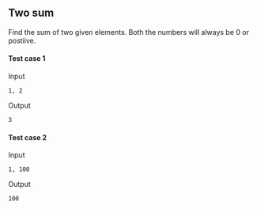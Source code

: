 ## Two sum
Find the sum of two given elements. Both the numbers will always be 0 or postiive.
#### Test case 1
Input
```
1, 2
```
Output
```
3
```
#### Test case 2
Input
```
1, 100
```
Output
```
100
```